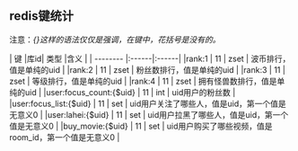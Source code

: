 
## redis键统计

注意：*{}这样的语法仅仅是强调，在键中，花括号是没有的。*

 
| 键         |库id| 类型 |含义  |
| -------- |:------|:------|
|rank:1    | 11 | zset | 波币排行，值是单纯的uid  |
|rank:2    | 11 | zset | 粉丝数排行，值是单纯的uid  |
|rank:3    | 11 | zset | 等级排行，值是单纯的uid  |
|rank:4    | 11 | zset | 拥有怪兽数排行，值是单纯的uid  |
|user:focus_count:{$uid}    | 11 | int | uid用户的粉丝数  |
|user:focus_list:{$uid}    | 11 | set | uid用户关注了哪些人，值是uid，第一个值是无意义0  |
|user:lahei:{$uid}         | 11 | set | uid用户拉黑了哪些人，值是uid，第一个值是无意义0  |
|buy_movie:{$uid}          | 11 | set | uid用户购买了哪些视频，值是room_id，第一个值是无意义0  |





